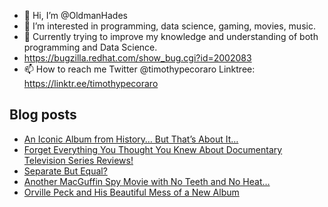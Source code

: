 - 👋 Hi, I’m @OldmanHades
- 👀 I’m interested in programming, data science, gaming, movies, music.
- 🌱 Currently trying to improve my knowledge and understanding of both programming and Data Science.
- https://bugzilla.redhat.com/show_bug.cgi?id=2002083
- 📫 How to reach me Twitter @timothypecoraro
Linktree: https://linktr.ee/timothypecoraro

## Blog posts
<!-- BLOG-POST-LIST:START -->
- [An Iconic Album from History… But That’s About It…](https://medium.com/@timothypecoraro/an-iconic-album-from-history-but-thats-about-it-7e5733db021d?source=rss-5097f5c9b801------2)
- [Forget Everything You Thought You Knew About Documentary Television Series Reviews!](https://medium.com/@timothypecoraro/forget-everything-you-thought-you-knew-about-documentary-television-series-reviews-df9a4d67a0b1?source=rss-5097f5c9b801------2)
- [Separate But Equal?](https://medium.com/@timothypecoraro/separate-but-equal-bf62a012859f?source=rss-5097f5c9b801------2)
- [Another MacGuffin Spy Movie with No Teeth and No Heat…](https://medium.com/@timothypecoraro/another-macguffin-spy-movie-with-no-teeth-and-no-heat-b7ce2f45647f?source=rss-5097f5c9b801------2)
- [Orville Peck and His Beautiful Mess of a New Album](https://medium.com/@timothypecoraro/orville-peck-and-his-beautiful-mess-of-a-new-album-7125e29e2f46?source=rss-5097f5c9b801------2)
<!-- BLOG-POST-LIST:END -->
